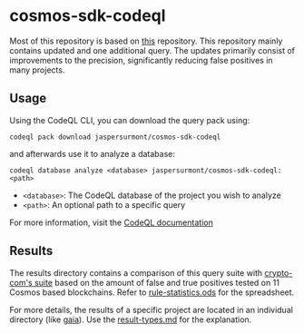 # cosmos-sdk-codeql

Most of this repository is based on [this](https://github.com/crypto-com/cosmos-sdk-codeql) repository. This repository mainly contains updated and one additional query. The updates primarily consist of improvements to the precision, significantly reducing false positives in many projects. 

## Usage

Using the CodeQL CLI, you can download the query pack using:

```codeql pack download jaspersurmont/cosmos-sdk-codeql```

and afterwards use it to analyze a database:

```codeql database analyze <database> jaspersurmont/cosmos-sdk-codeql:<path>```

- `<database>`: The CodeQL database of the project you wish to analyze
- `<path>`: An optional path to a specific query

For more information, visit the [CodeQL documentation](https://docs.github.com/en/code-security/codeql-cli/using-the-advanced-functionality-of-the-codeql-cli/publishing-and-using-codeql-packs#running-codeql-pack-download-scopepack)

## Results

The results directory contains a comparison of this query suite with [crypto-com's suite](https://github.com/crypto-com/cosmos-sdk-codeql) based on the amount of false and true positives tested on 11 Cosmos based blockchains.
Refer to [rule-statistics.ods](./results/rule-statistics.ods) for the spreadsheet. 

For more details, the results of a specific project are located in an individual directory (like [gaia](./results/gaia)). Use the [result-types.md](./results/result-types.md) for the explanation.
